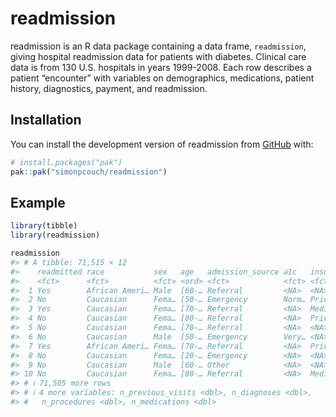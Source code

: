 
# readmission

readmission is an R data package containing a data frame, `readmission`,
giving hospital readmission data for patients with diabetes. Clinical
care data is from 130 U.S. hospitals in years 1999-2008. Each row
describes a patient “encounter” with variables on demographics,
medications, patient history, diagnostics, payment, and readmission.

## Installation

You can install the development version of readmission from
[GitHub](https://github.com/) with:

``` r
# install.packages("pak")
pak::pak("simonpcouch/readmission")
```

## Example

``` r
library(tibble)
library(readmission)

readmission
#> # A tibble: 71,515 × 12
#>    readmitted race           sex   age   admission_source a1c   insurer duration
#>    <fct>      <fct>          <fct> <ord> <fct>            <fct> <fct>      <dbl>
#>  1 Yes        African Ameri… Male  [60-… Referral         <NA>  <NA>           7
#>  2 No         Caucasian      Fema… [50-… Emergency        Norm… Private        4
#>  3 Yes        Caucasian      Fema… [70-… Referral         <NA>  Medica…        5
#>  4 No         Caucasian      Fema… [80-… Referral         <NA>  Private        5
#>  5 No         Caucasian      Fema… [70-… Referral         <NA>  <NA>           4
#>  6 No         Caucasian      Male  [50-… Emergency        Very… <NA>           2
#>  7 Yes        African Ameri… Fema… [70-… Referral         <NA>  Private        3
#>  8 No         Caucasian      Fema… [20-… Emergency        <NA>  <NA>           1
#>  9 No         Caucasian      Male  [60-… Other            <NA>  <NA>          12
#> 10 No         Caucasian      Fema… [80-… Referral         <NA>  Medica…        1
#> # ℹ 71,505 more rows
#> # ℹ 4 more variables: n_previous_visits <dbl>, n_diagnoses <dbl>,
#> #   n_procedures <dbl>, n_medications <dbl>
```
